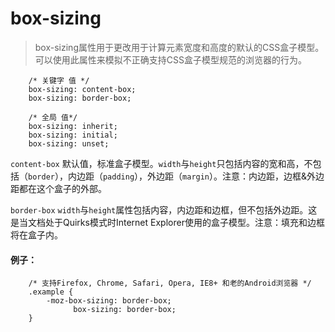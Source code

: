 # box-sizing

> box-sizing属性用于更改用于计算元素宽度和高度的默认的CSS盒子模型。可以使用此属性来模拟不正确支持CSS盒子模型规范的浏览器的行为。
> 

```Styles
	/* 关键字 值 */
	box-sizing: content-box;
	box-sizing: border-box;
	
	/* 全局 值*/
	box-sizing: inherit;
	box-sizing: initial;
	box-sizing: unset;
```

`content-box` 默认值，标准盒子模型。`width`与`height`只包括内容的宽和高，不包括（`border`），内边距（`padding`），外边距（`margin`）。注意：内边距，边框&外边距都在这个盒子的外部。


`border-box` `width`与`height`属性包括内容，内边距和边框，但不包括外边距。这是当文档处于Quirks模式时Internet Explorer使用的盒子模型。注意：填充和边框将在盒子内。

#### 例子：

```Styles
	/* 支持Firefox, Chrome, Safari, Opera, IE8+ 和老的Android浏览器 */
	.example {   
		-moz-box-sizing: border-box;  
			  box-sizing: border-box;  
	}
```